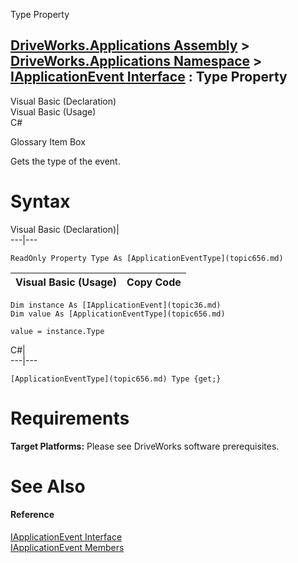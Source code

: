 Type Property   
  
[DriveWorks.Applications Assembly](topic13.md) > [DriveWorks.Applications Namespace](topic16.md) > [IApplicationEvent Interface](topic36.md) : Type Property  
---  
  
Visual Basic (Declaration)    
Visual Basic (Usage)    
C# 

Glossary Item Box

Gets the type of the event. 

# Syntax

Visual Basic (Declaration)|   
---|---  
      
    
    ReadOnly Property Type As [ApplicationEventType](topic656.md)  
  
Visual Basic (Usage)| Copy Code  
---|---  
      
    
    Dim instance As [IApplicationEvent](topic36.md)
    Dim value As [ApplicationEventType](topic656.md)
     
    value = instance.Type  
  
C#|   
---|---  
      
    
    [ApplicationEventType](topic656.md) Type {get;}  
  
# Requirements

**Target Platforms:** Please see DriveWorks software prerequisites.

# See Also

#### Reference

[IApplicationEvent Interface](topic36.md)   
[IApplicationEvent Members](topic37.md)


